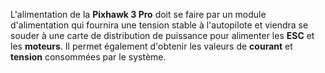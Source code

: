 L'alimentation de la **Pixhawk 3 Pro** doit se faire par un module d'alimentation qui fournira une tension stable à l'autopilote et viendra se souder à une carte de distribution de puissance pour alimenter les **ESC** et les **moteurs**. Il permet également d'obtenir les valeurs de **courant** et **tension** consommées par le système.
